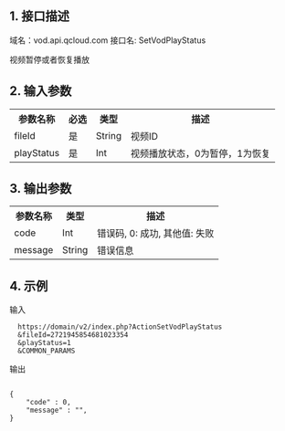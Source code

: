 ## 1. 接口描述
 
域名：vod.api.qcloud.com
接口名: SetVodPlayStatus

视频暂停或者恢复播放

 

## 2. 输入参数
 
<table class="t"><tbody><tr>
<th><b>参数名称</b></th>
<th><b>必选</b></th>
<th><b>类型</b></th>
<th><b>描述</b></th>
<tr>
<td> fileId
<td> 是
<td> String
<td> 视频ID
<tr>
<td> playStatus
<td> 是
<td> Int
<td> 视频播放状态，0为暂停，1为恢复
</tbody></table>

 

## 3. 输出参数
 
<table class="t"><tbody><tr>
<th><b>参数名称</b></th>
<th><b>类型</b></th>
<th><b>描述</b></th>
<tr>
<td> code
<td> Int
<td> 错误码, 0: 成功, 其他值: 失败
<tr>
<td> message
<td> String
<td> 错误信息
</tbody></table>

 

## 4. 示例
 
输入
```
  https://domain/v2/index.php?ActionSetVodPlayStatus
  &fileId=2721945854681023354
  &playStatus=1
  &COMMON_PARAMS
```
输出
```

{
    "code" : 0,
    "message" : "",
}

```



